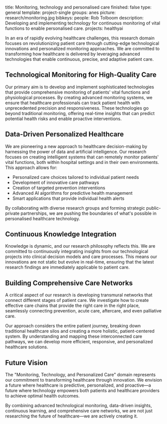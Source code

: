 title: Monitoring, technology and personalised care
finished: false
type: general
template: project-single
groups: anes
picture: research/monitoring.jpg
bibkeys: 
people: Rob Tolboom
description: Developing and implementing technology for continuous monitoring of vital functions to enable personalised care.
projects: healthyai

In an era of rapidly evolving healthcare challenges, this research domain focuses on revolutionizing patient care through cutting-edge technological innovations and personalized monitoring approaches. We are committed to transforming how healthcare is delivered by leveraging advanced technologies that enable continuous, precise, and adaptive patient care.

## Technological Monitoring for High-Quality Care

Our primary aim is to develop and implement sophisticated technologies that provide comprehensive monitoring of patients' vital functions and physiological processes. By creating advanced monitoring systems, we ensure that healthcare professionals can track patient health with unprecedented precision and responsiveness. These technologies go beyond traditional monitoring, offering real-time insights that can predict potential health risks and enable proactive interventions.

## Data-Driven Personalized Healthcare

We are pioneering a new approach to healthcare decision-making by harnessing the power of data and artificial intelligence. Our research focuses on creating intelligent systems that can remotely monitor patients' vital functions, both within hospital settings and in their own environments. This approach allows for:

- Personalized care choices tailored to individual patient needs
- Development of innovative care pathways
- Creation of targeted prevention interventions
- Advanced AI algorithms for predictive health management
- Smart applications that provide individual health alerts

By collaborating with diverse research groups and forming strategic public-private partnerships, we are pushing the boundaries of what's possible in personalised healthcare technology.

## Continuous Knowledge Integration

Knowledge is dynamic, and our research philosophy reflects this. We are committed to continuously integrating insights from our technological projects into clinical decision models and care processes. This means our innovations are not static but evolve in real-time, ensuring that the latest research findings are immediately applicable to patient care.

## Building Comprehensive Care Networks

A critical aspect of our research is developing transmural networks that connect different stages of patient care. We investigate how to create effective care chains that provide the right care in the right place, seamlessly connecting prevention, acute care, aftercare, and even palliative care.

Our approach considers the entire patient journey, breaking down traditional healthcare silos and creating a more holistic, patient-centered system. By understanding and mapping these interconnected care pathways, we can develop more efficient, responsive, and personalized healthcare solutions.

## Future Vision

The "Monitoring, Technology, and Personalized Care" domain represents our commitment to transforming healthcare through innovation. We envision a future where healthcare is predictive, personalized, and proactive—a future where technology empowers both patients and healthcare providers to achieve optimal health outcomes.

By combining advanced technological monitoring, data-driven insights, continuous learning, and comprehensive care networks, we are not just researching the future of healthcare—we are actively creating it.